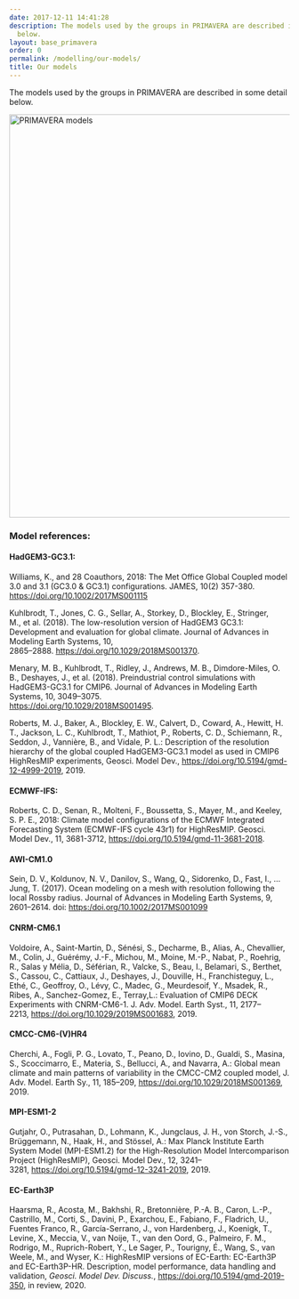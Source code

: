 ```yaml
---
date: 2017-12-11 14:41:28
description: The models used by the groups in PRIMAVERA are described in some detail
  below.
layout: base_primavera
order: 0
permalink: /modelling/our-models/
title: Our models
---
```


<p>The models used by the groups in PRIMAVERA are described in some detail below.</p>
<p></p>
<p><img height="725" src="{{ site.baseurl }}/assets/media/uploads/primavera_models_overview.png" title="PRIMAVERA models" width="861"></p>
<p></p>
<h3>Model references:</h3>
<h4>HadGEM3-GC3.1:</h4>
<p href="http://dx.doi.org/10.1002/2017MS001115" target="_top">Williams, K., and 28 Coauthors, 2018: The Met Office Global Coupled model 3.0 and 3.1 (GC3.0 &amp; GC3.1) configurations. JAMES, 10(2) 357-380. <a href="https://doi.org/10.1002/2017MS001115">https://doi.org/10.1002/2017MS001115</a></p>
<p>Kuhlbrodt, T., Jones, C. G., Sellar, A., Storkey, D., Blockley, E., Stringer, M., et al. (2018). The low-resolution version of HadGEM3 GC3.1: Development and evaluation for global climate. Journal of Advances in Modeling Earth Systems, 10,<br>2865–2888. <a href="https://doi.org/10.1029/2018MS001370">https://doi.org/10.1029/2018MS001370</a>.</p>
<p>Menary, M. B., Kuhlbrodt, T., Ridley, J., Andrews, M. B., Dimdore-Miles, O. B., Deshayes, J., et al. (2018). Preindustrial control simulations with HadGEM3-GC3.1 for CMIP6. Journal of Advances in Modeling Earth Systems, 10, 3049–3075.<br><a href="https://doi.org/10.1029/2018MS001495">https://doi.org/10.1029/2018MS001495</a>.</p>
<p>Roberts, M. J., Baker, A., Blockley, E. W., Calvert, D., Coward, A., Hewitt, H. T., Jackson, L. C., Kuhlbrodt, T., Mathiot, P., Roberts, C. D., Schiemann, R., Seddon, J., Vannière, B., and Vidale, P. L.: Description of the resolution hierarchy of the global coupled HadGEM3-GC3.1 model as used in CMIP6 HighResMIP experiments, Geosci. Model Dev., <a href="https://doi.org/10.5194/gmd-12-4999-2019">https://doi.org/10.5194/gmd-12-4999-2019</a>, 2019.</p>
<p></p>
<h4>ECMWF-IFS:</h4>
<p href="http://dx.doi.org/10.1002/2017MS001115" target="_top">Roberts, C. D., Senan, R., Molteni, F., Boussetta, S., Mayer, M., and Keeley, S. P. E., 2018: Climate model configurations of the ECMWF Integrated Forecasting System (ECMWF-IFS cycle 43r1) for HighResMIP. Geosci. Model Dev., 11, 3681-3712, <a href="https://doi.org/10.5194/gmd-11-3681-2018">https://doi.org/10.5194/gmd-11-3681-2018</a>. </p>
<p href="http://dx.doi.org/10.1002/2017MS001115" target="_top"></p>
<h4 href="http://dx.doi.org/10.1002/2017MS001115" target="_top">AWI-CM1.0</h4>
<p href="http://dx.doi.org/10.1002/2017MS001115" target="_top">Sein, D. V., Koldunov, N. V., Danilov, S., Wang, Q., Sidorenko, D., Fast, I., … Jung, T. (2017). Ocean modeling on a mesh with resolution following the local Rossby radius. Journal of Advances in Modeling Earth Systems, 9, 2601–2614. doi: <a href="https:/doi.org/10.1002/2017MS001099">https:/doi.org/10.1002/2017MS001099</a></p>
<p href="http://dx.doi.org/10.1002/2017MS001115" target="_top"></p>
<h4 href="http://dx.doi.org/10.1002/2017MS001115" target="_top">CNRM-CM6.1</h4>
<p href="http://dx.doi.org/10.1002/2017MS001115" target="_top">Voldoire, A., Saint-Martin, D., Sénési, S., Decharme, B., Alias, A., Chevallier, M., Colin, J., Guérémy, J.-F., Michou, M., Moine, M.-P., Nabat, P., Roehrig, R., Salas y Mélia, D., Séférian, R., Valcke, S., Beau, I., Belamari, S., Berthet, S., Cassou, C., Cattiaux, J., Deshayes, J., Douville, H., Franchisteguy, L., Ethé, C., Geoffroy, O., Lévy, C., Madec, G., Meurdesoif, Y., Msadek, R., Ribes, A., Sanchez-Gomez, E., Terray,L.: Evaluation of CMIP6 DECK Experiments with CNRM-CM6-1. J. Adv. Model. Earth Syst., 11, 2177–2213, <a href="https://doi.org/10.1029/2019MS001683">https://doi.org/10.1029/2019MS001683</a>, 2019.</p>
<p href="http://dx.doi.org/10.1002/2017MS001115" target="_top"></p>
<h4 href="http://dx.doi.org/10.1002/2017MS001115" target="_top">CMCC-CM6-(V)HR4</h4>
<p href="http://dx.doi.org/10.1002/2017MS001115" target="_top">Cherchi, A., Fogli, P. G., Lovato, T., Peano, D., Iovino, D., Gualdi, S., Masina, S., Scoccimarro, E., Materia, S., Bellucci, A., and Navarra, A.: Global mean climate and main patterns of variability in the CMCC-CM2 coupled model, J. Adv. Model. Earth Sy., 11, 185–209, <a href="https://doi.org/10.1029/2018MS001369">https://doi.org/10.1029/2018MS001369</a>, 2019. </p>
<p href="http://dx.doi.org/10.1002/2017MS001115" target="_top"></p>
<h4 href="http://dx.doi.org/10.1002/2017MS001115" target="_top">MPI-ESM1-2</h4>
<p href="http://dx.doi.org/10.1002/2017MS001115" target="_top">Gutjahr, O., Putrasahan, D., Lohmann, K., Jungclaus, J. H., von Storch, J.-S., Brüggemann, N., Haak, H., and Stössel, A.: Max Planck Institute Earth System Model (MPI-ESM1.2) for the High-Resolution Model Intercomparison Project (HighResMIP), Geosci. Model Dev., 12, 3241–3281, <a href="https://doi.org/10.5194/gmd-12-3241-2019">https://doi.org/10.5194/gmd-12-3241-2019</a>, 2019. </p>
<p href="http://dx.doi.org/10.1002/2017MS001115" target="_top"></p>
<h4 href="http://dx.doi.org/10.1002/2017MS001115" target="_top">EC-Earth3P</h4>
<p>Haarsma, R., Acosta, M., Bakhshi, R., Bretonnière, P.-A. B., Caron, L.-P., Castrillo, M., Corti, S., Davini, P., Exarchou, E., Fabiano, F., Fladrich, U., Fuentes Franco, R., García-Serrano, J., von Hardenberg, J., Koenigk, T., Levine, X., Meccia, V., van Noije, T., van den Oord, G., Palmeiro, F. M., Rodrigo, M., Ruprich-Robert, Y., Le Sager, P., Tourigny, É., Wang, S., van Weele, M., and Wyser, K.: HighResMIP versions of EC-Earth: EC-Earth3P and EC-Earth3P-HR. Description, model performance, data handling and validation, <i>Geosci. Model Dev. Discuss.</i>, <a href="https://doi.org/10.5194/gmd-2019-350">https://doi.org/10.5194/gmd-2019-350</a>, in review, 2020.</p>
